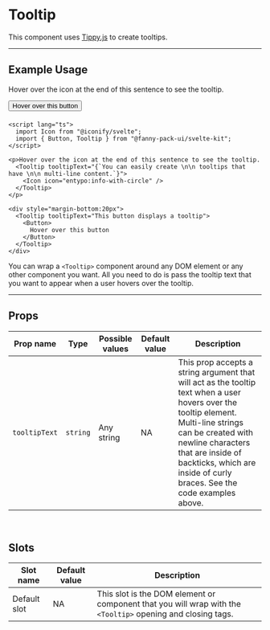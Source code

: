 <script lang="ts">
  import Icon from "@iconify/svelte";
  import { Button, Tooltip } from "/src/lib";
</script>

# Tooltip

This component uses [Tippy.js](https://atomiks.github.io/tippyjs/) to create tooltips.

---

## Example Usage

<p>Hover over the icon at the end of this sentence to see the tooltip.
  <Tooltip tooltipText="{`You can easily create \n\n tooltips that have \n\n multi-line content.`}">
    <Icon icon="entypo:info-with-circle" />
  </Tooltip>
</p>

<div style="margin-bottom:20px">
  <Tooltip tooltipText="This button displays a tooltip">
    <Button>
      Hover over this button
    </Button>
  </Tooltip>
</div>

```svelte
<script lang="ts">
  import Icon from "@iconify/svelte";
  import { Button, Tooltip } from "@fanny-pack-ui/svelte-kit";
</script>

<p>Hover over the icon at the end of this sentence to see the tooltip.
  <Tooltip tooltipText="{`You can easily create \n\n tooltips that have \n\n multi-line content.`}">
    <Icon icon="entypo:info-with-circle" />
  </Tooltip>
</p>

<div style="margin-bottom:20px">
  <Tooltip tooltipText="This button displays a tooltip">
    <Button>
      Hover over this button
    </Button>
  </Tooltip>
</div>
```

You can wrap a `<Tooltip>` component around any DOM element or any other component you want. All you need to do is pass the tooltip text that you want to appear when a user hovers over the tooltip.


---

## Props
| Prop name | Type | Possible values | Default value | Description |
| --------- | ---- | --------------- | ------------- | ----------- |
| `tooltipText` | `string` | Any string | NA | This prop accepts a string argument that will act as the tooltip text when a user hovers over the tooltip element. Multi-line strings can be created with newline characters that are inside of backticks, which are inside of curly braces. See the code examples above. |

<br>

## Slots
| Slot name | Default value | Description |
| --------- | ------------- | ----------- |
| Default slot | NA | This slot is the DOM element or component that you will wrap with the `<Tooltip>` opening and closing tags. |
